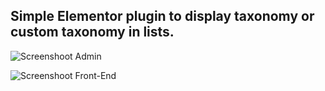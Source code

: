 ## Simple Elementor plugin to display taxonomy or custom taxonomy in lists.

![Screenshoot Admin](./ss/admin_ss.jpg?raw=true "Screenshoot Admin")

![Screenshoot Front-End](./ss/fe_ss.jpg?raw=true "Screenshoot Front-End")